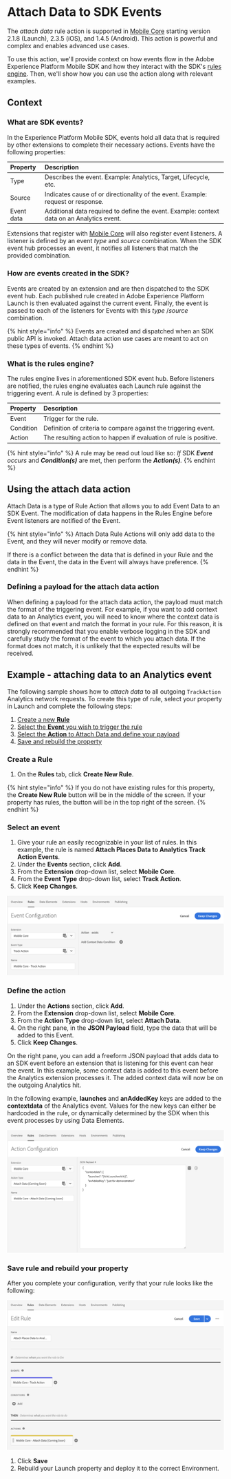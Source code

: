 # Attach Data to SDK Events

The _attach data_ rule action is supported in [Mobile Core](../../using-mobile-extensions/mobile-core/) starting version 2.1.8 (Launch), 2.3.5 \(iOS\), and 1.4.5 \(Android\). This action is powerful and complex and enables advanced use cases.

To use this action, we'll provide context on how events flow in the Adobe Experience Platform Mobile SDK and how they interact with the SDK's [rules engine](../../using-mobile-extensions/mobile-core/rules-engine/). Then, we'll show how you can use the action along with relevant examples.

## Context

### What are SDK events?

In the Experience Platform Mobile SDK, events hold all data that is required by other extensions to complete their necessary actions. Events have the following properties:

| Property | Description |
| :--- | :--- |
| Type | Describes the event. Example: Analytics, Target, Lifecycle, etc. |
| Source | Indicates cause of or directionality of the event. Example: request or response. |
| Event data | Additional data required to define the event. Example: context data on an Analytics event. |

Extensions that register with [Mobile Core](../../using-mobile-extensions/mobile-core/) will also register event listeners. A listener is defined by an event _type_ and _source_ combination. When the SDK event hub processes an event, it notifies all listeners that match the provided combination.

### How are events created in the SDK?

Events are created by an extension and are then dispatched to the SDK event hub. Each published rule created in Adobe Experience Platform Launch is then evaluated against the current event. Finally, the event is passed to each of the listeners for Events with this _type_ /_source_ combination.

{% hint style="info" %}
Events are created and dispatched when an SDK public API is invoked. Attach data action use cases are meant to act on these types of events.
{% endhint %}

### What is the rules engine?

The rules engine lives in aforementioned SDK event hub. Before listeners are notified, the rules engine evaluates each Launch rule against the triggering event. A rule is defined by 3 properties:

| Property | Description |
| :--- | :--- |
| Event | Trigger for the rule. |
| Condition | Definition of criteria to compare against the triggering event. |
| Action | The resulting action to happen if evaluation of rule is positive. |

{% hint style="info" %}
A rule may be read out loud like so: _If_ SDK _**Event** occurs_ and _**Condition\(s\)**_ are met, then perform the _**Action\(s\)**._
{% endhint %}

## Using the attach data action

Attach Data is a type of Rule Action that allows you to add Event Data to an SDK Event. The modification of data happens in the Rules Engine before Event listeners are notified of the Event.

{% hint style="info" %}
Attach Data Rule Actions will only add data to the Event, and they will never modify or remove data.

If there is a conflict between the data that is defined in your Rule and the data in the Event, the data in the Event will always have preference.
{% endhint %}

### Defining a payload for the attach data action

When defining a payload for the attach data action, the payload must match the format of the triggering event. For example, if you want to add context data to an Analytics event, you will need to know where the context data is defined on that event and match the format in your rule. For this reason, it is strongly recommended that you enable verbose logging in the SDK and carefully study the format of the event to which you attach data. If the format does not match, it is unlikely that the expected results will be received.

## Example - attaching data to an Analytics event

The following sample shows how to _attach data_ to all outgoing `TrackAction` Analytics network requests. To create this type of rule, select your property in Launch and complete the following steps:

1. [Create a new **Rule**](attach-data.md#create-a-rule)
2. [Select the **Event** you wish to trigger the rule](attach-data.md#select-an-event)
3. [Select the **Action** to Attach Data and define your payload](attach-data.md#define-the-action)
4. [Save and rebuild the property](attach-data.md#save-the-rule-and-rebuild-your-property)

### Create a Rule

1. On the **Rules** tab, click **Create New Rule**.

{% hint style="info" %}
If you do not have existing rules for this property, the **Create New Rule** button will be in the middle of the screen. If your property has rules, the button will be in the top right of the screen.
{% endhint %}

### Select an event

1. Give your rule an easily recognizable in your list of rules. In this example, the rule is named **Attach Places Data to Analytics Track Action Events**.
2. Under the **Events** section, click **Add**.
3. From the **Extension** drop-down list, select **Mobile Core**.
4. From the **Event Type** drop-down list, select **Track Action**.
5. Click **Keep Changes**.

![](../../.gitbook/assets/setevent.png)

### Define the action

1. Under the **Actions** section, click **Add**.
2. From the **Extension** drop-down list, select **Mobile Core**.
3. From the **Action Type** drop-down list, select **Attach Data**.
4. On the right pane, in the **JSON Payload** field, type the data that will be added to this Event.
5. Click **Keep Changes**.

On the right pane, you can add a freeform JSON payload that adds data to an SDK event before an extension that is listening for this event can hear the event. In this example, some context data is added to this event before the Analytics extension processes it. The added context data will now be on the outgoing Analytics hit.

In the following example, **launches** and **anAddedKey** keys are added to the **contextdata** of the Analytics event. Values for the new keys can either be hardcoded in the rule, or dynamically determined by the SDK when this event processes by using Data Elements.

![](../../.gitbook/assets/setaction.png)

### Save rule and rebuild your property

After you complete your configuration, verify that your rule looks like the following:

![](../../.gitbook/assets/rulecomplete.png)

1. Click **Save**
2. Rebuild your Launch property and deploy it to the correct Environment.

